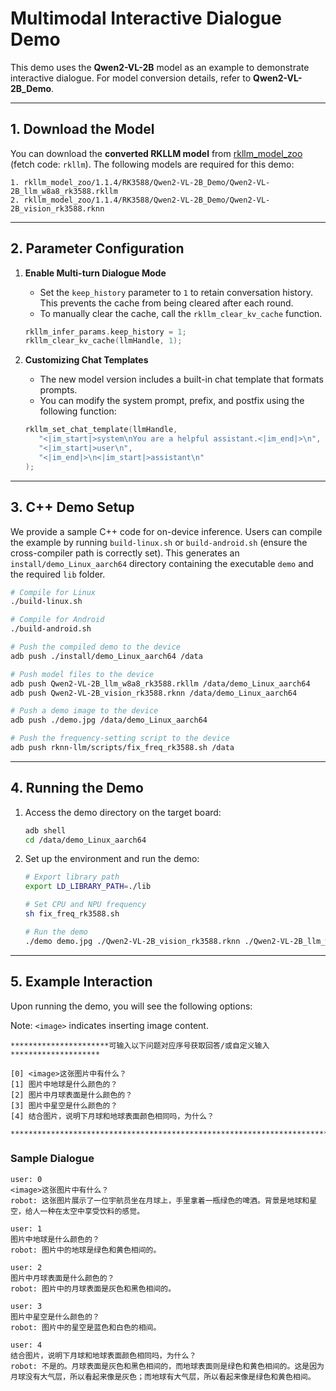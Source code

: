 # **Multimodal Interactive Dialogue Demo**

This demo uses the **Qwen2-VL-2B** model as an example to demonstrate interactive dialogue. For model conversion details, refer to **Qwen2-VL-2B_Demo**.

------

## **1. Download the Model**

You can download the **converted RKLLM model** from [rkllm_model_zoo](https://console.box.lenovo.com/l/l0tXb8) (fetch code: `rkllm`). The following models are required for this demo:

```
1. rkllm_model_zoo/1.1.4/RK3588/Qwen2-VL-2B_Demo/Qwen2-VL-2B_llm_w8a8_rk3588.rkllm
2. rkllm_model_zoo/1.1.4/RK3588/Qwen2-VL-2B_Demo/Qwen2-VL-2B_vision_rk3588.rknn
```

------

## **2. Parameter Configuration**

1. **Enable Multi-turn Dialogue Mode**

   - Set the `keep_history` parameter to `1` to retain conversation history. This prevents the cache from being cleared after each round.
   - To manually clear the cache, call the `rkllm_clear_kv_cache` function.

   ```cpp
   rkllm_infer_params.keep_history = 1;
   rkllm_clear_kv_cache(llmHandle, 1);
   ```

2. **Customizing Chat Templates**

   - The new model version includes a built-in chat template that formats prompts.
   - You can modify the system prompt, prefix, and postfix using the following function:

   ```cpp
   rkllm_set_chat_template(llmHandle, 
      "<|im_start|>system\nYou are a helpful assistant.<|im_end|>\n", 
      "<|im_start|>user\n", 
      "<|im_end|>\n<|im_start|>assistant\n"
   );
   ```

------

## **3. C++ Demo Setup**

We provide a sample C++ code for on-device inference. Users can compile the example by running `build-linux.sh` or `build-android.sh` (ensure the cross-compiler path is correctly set). This generates an `install/demo_Linux_aarch64` directory containing the executable `demo` and the required `lib` folder.

```bash
# Compile for Linux
./build-linux.sh

# Compile for Android
./build-android.sh

# Push the compiled demo to the device
adb push ./install/demo_Linux_aarch64 /data

# Push model files to the device
adb push Qwen2-VL-2B_llm_w8a8_rk3588.rkllm /data/demo_Linux_aarch64
adb push Qwen2-VL-2B_vision_rk3588.rknn /data/demo_Linux_aarch64

# Push a demo image to the device
adb push ./demo.jpg /data/demo_Linux_aarch64

# Push the frequency-setting script to the device
adb push rknn-llm/scripts/fix_freq_rk3588.sh /data
```

------

## **4. Running the Demo**

1. Access the demo directory on the target board:

   ```bash
   adb shell
   cd /data/demo_Linux_aarch64
   ```

2. Set up the environment and run the demo:

   ```bash
   # Export library path
   export LD_LIBRARY_PATH=./lib
   
   # Set CPU and NPU frequency
   sh fix_freq_rk3588.sh
   
   # Run the demo
   ./demo demo.jpg ./Qwen2-VL-2B_vision_rk3588.rknn ./Qwen2-VL-2B_llm_w8a8_rk3588.rkllm 2048 4096
   ```

------

## **5. Example Interaction**

Upon running the demo, you will see the following options:

Note: `<image>` indicates inserting image content.

```
**********************可输入以下问题对应序号获取回答/或自定义输入********************

[0] <image>这张图片中有什么？
[1] 图片中地球是什么颜色的？
[2] 图片中月球表面是什么颜色的？
[3] 图片中星空是什么颜色的？
[4] 结合图片，说明下月球和地球表面颜色相同吗，为什么？

*************************************************************************
```

### **Sample Dialogue**

```
user: 0
<image>这张图片中有什么？
robot: 这张图片展示了一位宇航员坐在月球上，手里拿着一瓶绿色的啤酒。背景是地球和星空，给人一种在太空中享受饮料的感觉。

user: 1
图片中地球是什么颜色的？
robot: 图片中的地球是绿色和黄色相间的。

user: 2
图片中月球表面是什么颜色的？
robot: 图片中的月球表面是灰色和黑色相间的。

user: 3
图片中星空是什么颜色的？
robot: 图片中的星空是蓝色和白色的相间。

user: 4
结合图片，说明下月球和地球表面颜色相同吗，为什么？
robot: 不是的。月球表面是灰色和黑色相间的，而地球表面则是绿色和黄色相间的。这是因为月球没有大气层，所以看起来像是灰色；而地球有大气层，所以看起来像是绿色和黄色相间。
```

